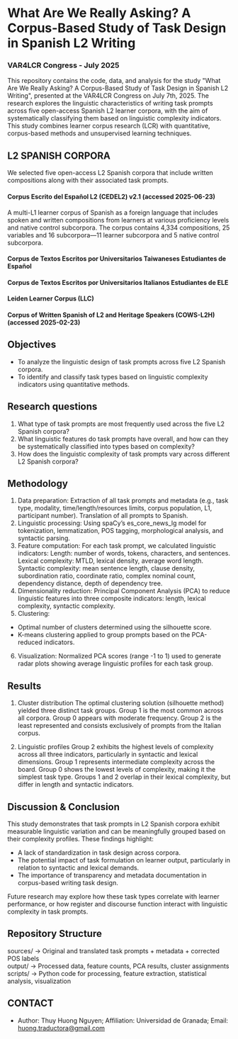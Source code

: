 # What Are We Really Asking? A Corpus-Based Study of Task Design in Spanish L2 Writing 
### VAR4LCR Congress - July 2025
This repository contains the code, data, and analysis for the study "What Are We Really Asking? A Corpus-Based Study of Task Design in Spanish L2 Writing", presented at the VAR4LCR Congress on July 7th, 2025. The research explores the linguistic characteristics of writing task prompts across five open-access Spanish L2 learner corpora, with the aim of systematically classifying them based on linguistic complexity indicators. This study combines learner corpus research (LCR) with quantitative, corpus-based methods and unsupervised learning techniques. 
  
## L2 SPANISH CORPORA
We selected five open-access L2 Spanish corpora that include written compositions along with their associated task prompts.
#### Corpus Escrito del Español L2 (CEDEL2) v2.1 (accessed 2025-06-23)
A multi-L1 learner corpus of Spanish as a foreign language that includes spoken and written compositions from learners at various proficiency levels and native control subcorpora. The corpus contains 4,334 compositions, 25 variables and 16 subcorpora—11 learner subcorpora and 5 native control subcorpora. 
#### Corpus de Textos Escritos por Universitarios Taiwaneses Estudiantes de Español

#### Corpus de Textos Escritos por Universitarios Italianos Estudiantes de ELE

#### Leiden Learner Corpus (LLC)

#### Corpus of Written Spanish of L2 and Heritage Speakers (COWS-L2H) (accessed 2025-02-23)

## Objectives
- To analyze the linguistic design of task prompts across five L2 Spanish corpora.
- To identify and classify task types based on linguistic complexity indicators using quantitative methods.

## Research questions
1. What type of task prompts are most frequently used across the five L2 Spanish corpora?
2. What linguistic features do task prompts have overall, and how can they be systematically classified into types based on complexity? 
3. How does the linguistic complexity of task prompts vary across different L2 Spanish corpora?

## Methodology
1. Data preparation: Extraction of all task prompts and metadata (e.g., task type, modality, time/length/resources limits, corpus population, L1, participant number). Translation of all prompts to Spanish.
2. Linguistic processing: Using spaCy’s es_core_news_lg model for tokenization, lemmatization, POS tagging, morphological analysis, and syntactic parsing.
3. Feature computation: For each task prompt, we calculated linguistic indicators:
Length: number of words, tokens, characters, and sentences.
Lexical complexity: MTLD, lexical density, average word length.
Syntactic complexity: mean sentence length, clause density, subordination ratio, coordinate ratio, complex nominal count, dependency distance, depth of dependency tree.
4. Dimensionality reduction: Principal Component Analysis (PCA) to reduce linguistic features into three composite indicators: length, lexical complexity, syntactic complexity.
5. Clustering:
- Optimal number of clusters determined using the silhouette score.
- K-means clustering applied to group prompts based on the PCA-reduced indicators.
6. Visualization: Normalized PCA scores (range -1 to 1) used to generate radar plots showing average linguistic profiles for each task group.

## Results
1. Cluster distribution
The optimal clustering solution (silhouette method) yielded three distinct task groups.
Group 1 is the most common across all corpora.
Group 0 appears with moderate frequency.
Group 2 is the least represented and consists exclusively of prompts from the Italian corpus.

2. Linguistic profiles
Group 2 exhibits the highest levels of complexity across all three indicators, particularly in syntactic and lexical dimensions.
Group 1 represents intermediate complexity across the board.
Group 0 shows the lowest levels of complexity, making it the simplest task type.
Groups 1 and 2 overlap in their lexical complexity, but differ in length and syntactic indicators.

## Discussion & Conclusion
This study demonstrates that task prompts in L2 Spanish corpora exhibit measurable linguistic variation and can be meaningfully grouped based on their complexity profiles. These findings highlight:
- A lack of standardization in task design across corpora.
- The potential impact of task formulation on learner output, particularly in relation to syntactic and lexical demands.
- The importance of transparency and metadata documentation in corpus-based writing task design.

Future research may explore how these task types correlate with learner performance, or how register and discourse function interact with linguistic complexity in task prompts.

## Repository Structure
sources/    → Original and translated task prompts + metadata + corrected POS labels  
output/     → Processed data, feature counts, PCA results, cluster assignments  
scripts/    → Python code for processing, feature extraction, statistical analysis, visualization  

## CONTACT
- Author: Thuy Huong Nguyen; 
Affiliation: Universidad de Granada;
Email: huong.traductora@gmail.com
